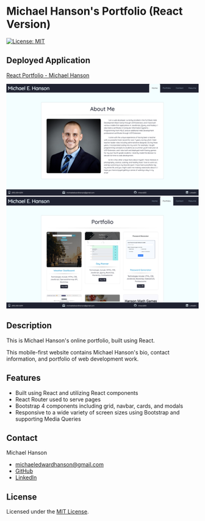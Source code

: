 # Michael Hanson's Portfolio (React Version)
[![License: MIT](https://img.shields.io/badge/License-MIT-yellow.svg)](https://opensource.org/licenses/MIT)

## Deployed Application 

[React Portfolio - Michael Hanson](https://michaelhanson-react-portfolio.herokuapp.com/)

![Homepage Screenshot](./public/assets/images/screenshot.jpg)
![Portfolio Screenshot](./public/assets/images/screenshot2.jpg)

## Description

This is Michael Hanson's online portfolio, built using React. 

This mobile-first website contains Michael Hanson's bio, contact information, and portfolio of web development work. 

## Features

* Built using React and utilizing React components
* React Router used to serve pages
* Bootstrap 4 components including grid, navbar, cards, and modals 
* Responsive to a wide variety of screen sizes using Bootstrap and supporting Media Queries

## Contact

Michael Hanson
* michaeledwardhanson@gmail.com
* [GitHub](https://github.com/mhans003)
* [LinkedIn](https://www.linkedin.com/in/michaeledwardhanson/)

## License

Licensed under the [MIT License](./LICENSE.txt).
